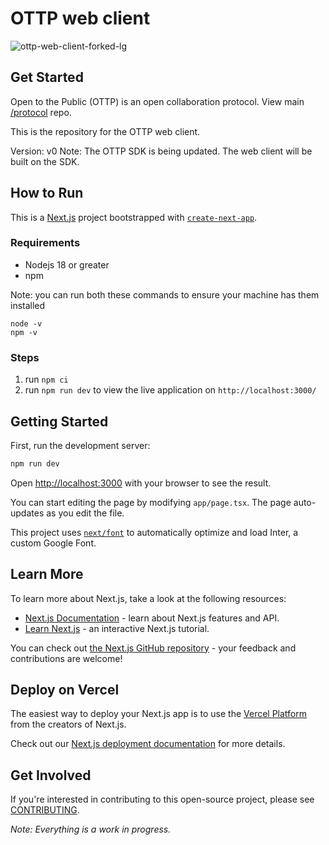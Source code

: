 # OTTP web client

![ottp-web-client-forked-lg](https://github.com/user-attachments/assets/fae7732f-200d-4ef8-b9d1-f5f2a6cd9c50)

## Get Started
Open to the Public (OTTP) is an open collaboration protocol. View main [/protocol](https://opentothepublic.org/protocol) repo.

This is the repository for the OTTP web client.

Version: v0 
Note: The OTTP SDK is being updated. The web client will be built on the SDK.

## How to Run

This is a [Next.js](https://nextjs.org/) project bootstrapped with [`create-next-app`](https://github.com/vercel/next.js/tree/canary/packages/create-next-app).

### Requirements

- Nodejs 18 or greater
- npm

Note: you can run both these commands to ensure your machine has them installed

```
node -v
npm -v
```

### Steps

1. run `npm ci`
2. run `npm run dev` to view the live application on `http://localhost:3000/`

## Getting Started

First, run the development server:

```bash
npm run dev

```

Open [http://localhost:3000](http://localhost:3000) with your browser to see the result.

You can start editing the page by modifying `app/page.tsx`. The page auto-updates as you edit the file.

This project uses [`next/font`](https://nextjs.org/docs/basic-features/font-optimization) to automatically optimize and load Inter, a custom Google Font.

## Learn More

To learn more about Next.js, take a look at the following resources:

- [Next.js Documentation](https://nextjs.org/docs) - learn about Next.js features and API.
- [Learn Next.js](https://nextjs.org/learn) - an interactive Next.js tutorial.

You can check out [the Next.js GitHub repository](https://github.com/vercel/next.js/) - your feedback and contributions are welcome!

## Deploy on Vercel

The easiest way to deploy your Next.js app is to use the [Vercel Platform](https://vercel.com/new?utm_medium=default-template&filter=next.js&utm_source=create-next-app&utm_campaign=create-next-app-readme) from the creators of Next.js.

Check out our [Next.js deployment documentation](https://nextjs.org/docs/deployment) for more details.

## Get Involved
If you're interested in contributing to this open-source project, please see [CONTRIBUTING](CONTRIBUTING.md).

*Note: Everything is a work in progress.*
